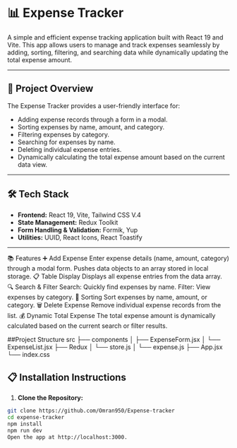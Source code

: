 # 📊 Expense Tracker  

A simple and efficient expense tracking application built with React 19 and Vite. This app allows users to manage and track expenses seamlessly by adding, sorting, filtering, and searching data while dynamically updating the total expense amount.  

---

## 🚀 Project Overview  

The Expense Tracker provides a user-friendly interface for:  
- Adding expense records through a form in a modal.  
- Sorting expenses by name, amount, and category.  
- Filtering expenses by category.  
- Searching for expenses by name.  
- Deleting individual expense entries.  
- Dynamically calculating the total expense amount based on the current data view.  

---

## 🛠 Tech Stack  

- **Frontend:** React 19, Vite, Tailwind CSS V.4  
- **State Management:** Redux Toolkit  
- **Form Handling & Validation:** Formik, Yup  
- **Utilities:** UUID, React Icons, React Toastify  

---


📚 Features
➕ Add Expense
Enter expense details (name, amount, category) through a modal form.
Pushes data objects to an array stored in local storage.
📋 Table Display
Displays all expense entries from the data array.
🔍 Search & Filter
Search: Quickly find expenses by name.
Filter: View expenses by category.
🔄 Sorting
Sort expenses by name, amount, or category.
🗑 Delete Expense
Remove individual expense records from the list.
💰 Dynamic Total Expense
The total expense amount is dynamically calculated based on the current search or filter results.

 ##Project Structure
src
├── components
│   ├── ExpenseForm.jsx
│   └── ExpenseList.jsx
├── Redux
│   └── store.js
│   └── expense.js
├── App.jsx
└── index.css


## 📋 Installation Instructions  

1. **Clone the Repository:**  
```bash
git clone https://github.com/Omran950/Expense-tracker
cd expense-tracker
npm install
npm run dev
Open the app at http://localhost:3000.
